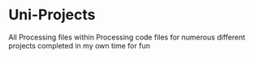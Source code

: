 # Uni-Projects
All Processing files within
Processing code files for numerous different projects completed in my own time for fun
